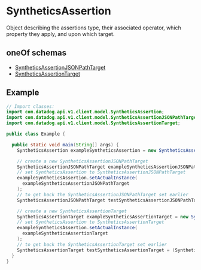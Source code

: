 # SyntheticsAssertion

Object describing the assertions type, their associated operator, which property they apply, and upon which target.

## oneOf schemas

- [SyntheticsAssertionJSONPathTarget](SyntheticsAssertionJSONPathTarget.md)
- [SyntheticsAssertionTarget](SyntheticsAssertionTarget.md)

## Example

```java
// Import classes:
import com.datadog.api.v1.client.model.SyntheticsAssertion;
import com.datadog.api.v1.client.model.SyntheticsAssertionJSONPathTarget;
import com.datadog.api.v1.client.model.SyntheticsAssertionTarget;

public class Example {

  public static void main(String[] args) {
    SyntheticsAssertion exampleSyntheticsAssertion = new SyntheticsAssertion();

    // create a new SyntheticsAssertionJSONPathTarget
    SyntheticsAssertionJSONPathTarget exampleSyntheticsAssertionJSONPathTarget = new SyntheticsAssertionJSONPathTarget();
    // set SyntheticsAssertion to SyntheticsAssertionJSONPathTarget
    exampleSyntheticsAssertion.setActualInstance(
      exampleSyntheticsAssertionJSONPathTarget
    );
    // to get back the SyntheticsAssertionJSONPathTarget set earlier
    SyntheticsAssertionJSONPathTarget testSyntheticsAssertionJSONPathTarget = (SyntheticsAssertionJSONPathTarget) exampleSyntheticsAssertion.getActualInstance();

    // create a new SyntheticsAssertionTarget
    SyntheticsAssertionTarget exampleSyntheticsAssertionTarget = new SyntheticsAssertionTarget();
    // set SyntheticsAssertion to SyntheticsAssertionTarget
    exampleSyntheticsAssertion.setActualInstance(
      exampleSyntheticsAssertionTarget
    );
    // to get back the SyntheticsAssertionTarget set earlier
    SyntheticsAssertionTarget testSyntheticsAssertionTarget = (SyntheticsAssertionTarget) exampleSyntheticsAssertion.getActualInstance();
  }
}

```
